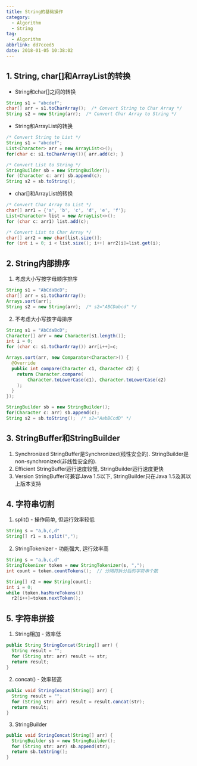 ```yaml
---
title: String的基础操作
category:
  - Algorithm
  - String
tag:
  - Algorithm
abbrlink: dd7cced5
date: 2018-01-05 10:38:02
---
```


## 1. String, char[]和ArrayList的转换
* String和char[]之间的转换
```java
String s1 = "abcdef";
char[] arr = s1.toCharArray();  /* Convert String to Char Array */
String s2 = new String(arr);  /* Convert Char Array to String */
```
* String和ArrayList的转换
```java
/* Convert String to List */
String s1 = "abcdef";
List<Character> arr = new ArrayList<>();
for(char c: s1.toCharArray()){ arr.add(c); }

/* Convert List to String */
StringBuilder sb = new StringBuilder();
for (Character c: arr) sb.append(c);
String s2 = sb.toString();
```
* char[]和ArrayList的转换
```java
/* Convert Char Array to List */
char[] arr1 = {'a', 'b', 'c', 'd', 'e', 'f'};
List<Character> list = new ArrayList<>();
for (char c: arr1) list.add(c);

/* Convert List to Char Array */
char[] arr2 = new char[list.size()];
for (int i = 0; i < list.size(); i++) arr2[i]=list.get(i);
```



## 2. String内部排序
1. 考虑大小写按字母顺序排序
```java
String s1 = "AbCdaBcD";
char[] arr = s1.toCharArray();
Arrays.sort(arr);
String s2 = new String(arr);  /* s2="ABCDabcd" */
```
2. 不考虑大小写按字母排序
```java
String s1 = "AbCdaBcD";
Character[] arr = new Character[s1.length()];
int i = 0;
for (char c: s1.toCharArray()) arr[i++]=c;

Arrays.sort(arr, new Comparator<Character>() {
  @Override
  public int compare(Character c1, Character c2) {
    return Character.compare(
        Character.toLowerCase(c1), Character.toLowerCase(c2)
    );
  }
});

StringBuilder sb = new StringBuilder();
for(Character c: arr) sb.append(c);
String s2 = sb.toString();  /* s2="AabBCcdD" */
```



## 3. StringBuffer和StringBuilder
1. Synchronized
StringBuffer是Synchronized(线性安全的). StringBuilder是non-synchronized(非线性安全的).
2. Efficient
StringBuffer运行速度较慢, StringBuilder运行速度更快
3. Version
StringBuffer可兼容Java 1.5以下, StringBuilder只在Java 1.5及其以上版本支持



## 4. 字符串切割
1. split() - 操作简单, 但运行效率较低
```java
String s = "a,b,c,d"
String[] r1 = s.split(",");
```
2. StringTokenizer - 功能强大, 运行效率高
```java
String s = "a,b,c,d"
StringTokenizer token = new StringTokenizer(s, ",");
int count = token.countTokens();  // 分隔符拆分后的字符串个数

String[] r2 = new String[count];
int i = 0;
while (token.hasMoreTokens())
  r2[i++]=token.nextToken();
```



## 5. 字符串拼接
1. String相加 - 效率低
```java
public String StringConcat(String[] arr) {
  String result = "";
  for (String str: arr) result += str;
  return result;
}
```
2. concat() - 效率较高
```java
public void StringConcat(String[] arr) {
  String result = "";
  for (String str: arr) result = result.concat(str);
  return result;
}
```
3. StringBuilder
```java
public void StringConcat(String[] arr) {
  StringBuilder sb = new StringBuilder();
  for (String str: arr) sb.append(str);
  return sb.toString();
}
```
